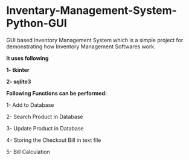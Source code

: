 # Inventary-Management-System-Python-GUI
GUI based Inventory Management System which is a simple project for demonstrating how Inventory Management Softwares work. 

**It uses following**

**1- tkinter**

**2- sqlite3**

**Following Functions can be performed:**

1- Add to Database

2- Search Product in Database

3- Update Product in Database

4- Storing the Checkout Bill in text file

5- Bill Calculation

